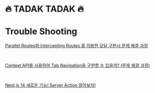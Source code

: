 # 🔥 TADAK TADAK 🔥

# Trouble Shooting

[Parallel Routes와 Intercepting Routes 를 이용한 모달 구현시 문제 해결 과정](https://dev-ea-jung.tistory.com/38)

<br />

[Context API를 사용하여 Tab Navigation을 구현할 수 있을까? (문제 해결 과정)](https://dev-ea-jung.tistory.com/39)

<br />

[Next.js 14 새로운 기능! Server Action 알아보자!](https://dev-ea-jung.tistory.com/41)
